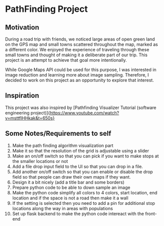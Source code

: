 # PathFinding Project

## Motivation
During a road trip with friends, we noticed large areas of open green land on the GPS map and small towns scattered throughout the map, marked as a different color. We enjoyed the experience of traveling through these small towns and thought of making it a deliberate part of our trip. This project is an attempt to achieve that goal more intentionally.

While Google Maps API could be used for this purpose, I was interested in image reduction and learning more about image sampling. Therefore, I decided to work on this project as an opportunity to explore that interest.

## Inspiration
This project was also inspired by  [Pathfinding Visualizer Tutorial (software engineering project)]{https://www.youtube.com/watch?v=msttfIHHkak&t=650s}

## Some Notes/Requirements to self
1. Make the path finding algorithm visualization part
2. Make it so that the resolution of the grid is adjustable using a slider
3. Make an on/off switch so that you can pick if you want to make stops at the smaller locations or not
4. Add a file drop input field to the UI so that you can drop in a file. 
5. Add another on/off switch so that you can enable or disable the drop field so that people can draw their own maps if they want.
6. Design it a bit nicely (add a title bar and some borders)
7. Prepare python code to be able to down sample an image
8. Make the python code simplify all colors to 4 colors, start location, end location and if the space is not a road then make it a wall
9. If the setting is selected then you need to add a pin for additional stop locations along the way in areas with populations 
10. Set up flask backend to make the python code intereact with the front-end